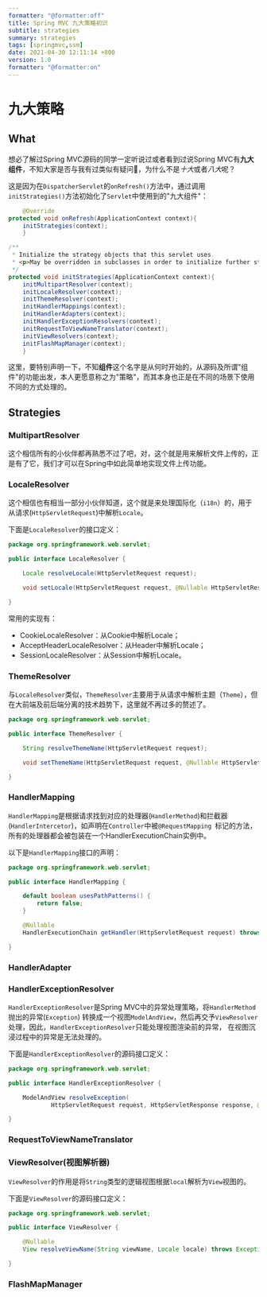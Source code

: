 ```yaml
---
formatter: "@formatter:off"
title: Spring MVC 九大策略初识
subtitle: strategies 
summary: strategies 
tags: [springmvc,ssm] 
date: 2021-04-30 12:11:14 +800 
version: 1.0
formatter: "@formatter:on"
---
```


# 九大策略

## What

想必了解过Spring MVC源码的同学一定听说过或者看到过说Spring MVC有**九大组件**，不知大家是否与我有过类似有疑问🤔️，为什么不是*十大*或者*八大*呢？

这是因为在`DispatcherServlet`的`onRefresh()`方法中，通过调用`initStrategies()`方法初始化了`Servlet`中使用到的"九大组件"：

```java
    @Override
protected void onRefresh(ApplicationContext context){
    initStrategies(context);
    }

/**
 * Initialize the strategy objects that this servlet uses.
 * <p>May be overridden in subclasses in order to initialize further strategy objects.
 */
protected void initStrategies(ApplicationContext context){
    initMultipartResolver(context);
    initLocaleResolver(context);
    initThemeResolver(context);
    initHandlerMappings(context);
    initHandlerAdapters(context);
    initHandlerExceptionResolvers(context);
    initRequestToViewNameTranslator(context);
    initViewResolvers(context);
    initFlashMapManager(context);
    }
```

这里，要特别声明一下，不知**组件**这个名字是从何时开始的，从源码及所谓"组件"的功能出发，本人更愿意称之为"策略"，而其本身也正是在不同的场景下使用不同的方式处理的。

## Strategies

### MultipartResolver

这个相信所有的小伙伴都再熟悉不过了吧，对，这个就是用来解析文件上传的，正是有了它，我们才可以在Spring中如此简单地实现文件上传功能。

### LocaleResolver

这个相信也有相当一部分小伙伴知道，这个就是来处理国际化（`i18n`）的，用于从请求(`HttpServletRequest`)中解析`Locale`。

下面是`LocaleResolver`的接口定义：

```java
package org.springframework.web.servlet;

public interface LocaleResolver {

    Locale resolveLocale(HttpServletRequest request);

    void setLocale(HttpServletRequest request, @Nullable HttpServletResponse response, @Nullable Locale locale);

}
```

常用的实现有：

* CookieLocaleResolver：从Cookie中解析Locale；
* AcceptHeaderLocaleResolver：从Header中解析Locale；
* SessionLocaleResolver：从Session中解析Locale。

### ThemeResolver

与`LocaleResolver`类似，`ThemeResolver`主要用于从请求中解析主题（`Theme`），但在大前端及前后端分离的技术趋势下，这里就不再过多的赘述了。

```java
package org.springframework.web.servlet;

public interface ThemeResolver {

    String resolveThemeName(HttpServletRequest request);

    void setThemeName(HttpServletRequest request, @Nullable HttpServletResponse response, @Nullable String themeName);

}
```

### HandlerMapping

`HandlerMapping`是根据请求找到对应的处理器(`HandlerMethod`)和拦截器(`HandlerIntercetor`)，如声明在`Controller`中被`@RequestMapping
`标记的方法，所有的处理器都会被包装在一个HandlerExecutionChain实例中。

以下是`HandlerMapping`接口的声明：

```java
package org.springframework.web.servlet;

public interface HandlerMapping {

    default boolean usesPathPatterns() {
        return false;
    }

    @Nullable
    HandlerExecutionChain getHandler(HttpServletRequest request) throws Exception;

}
```

### HandlerAdapter

### HandlerExceptionResolver

`HandlerExceptionResolver`是Spring MVC中的异常处理策略，将`HandlerMethod`抛出的异常(`Exception`)
转换成一个视图`ModelAndView`，然后再交予`ViewResolver`处理，因此，`HandlerExceptionResolver`只能处理视图渲染前的异常，
在视图沉浸过程中的异常是无法处理的。

下面是`HandlerExceptionResolver`的源码接口定义：

```java
package org.springframework.web.servlet;

public interface HandlerExceptionResolver {

	ModelAndView resolveException(
			HttpServletRequest request, HttpServletResponse response, @Nullable Object handler, Exception ex);

}
```

### RequestToViewNameTranslator

### ViewResolver(视图解析器)

`ViewResolver`的作用是将`String`类型的逻辑视图根据`local`解析为`View`视图的。

下面是`ViewResolver`的源码接口定义：

```java
package org.springframework.web.servlet;

public interface ViewResolver {

    @Nullable
    View resolveViewName(String viewName, Locale locale) throws Exception;

}
```

### FlashMapManager